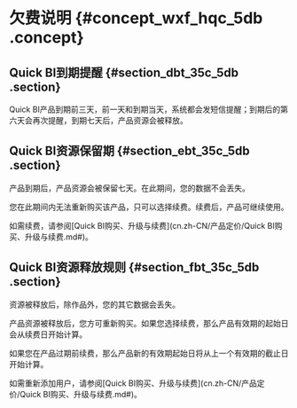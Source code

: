 # 欠费说明 {#concept_wxf_hqc_5db .concept}

## Quick BI到期提醒 {#section_dbt_35c_5db .section}

Quick BI产品到期前三天，前一天和到期当天，系统都会发短信提醒；到期后的第六天会再次提醒，到期七天后，产品资源会被释放。

## Quick BI资源保留期 {#section_ebt_35c_5db .section}

产品到期后，产品资源会被保留七天。在此期间，您的数据不会丢失。

您在此期间内无法重新购买该产品，只可以选择续费。续费后，产品可继续使用。

如需续费，请参阅[Quick BI购买、升级与续费](cn.zh-CN/产品定价/Quick BI购买、升级与续费.md#)。

## Quick BI资源释放规则 {#section_fbt_35c_5db .section}

资源被释放后，除作品外，您的其它数据会丢失。

产品资源被释放后，您方可重新购买。如果您选择续费，那么产品有效期的起始日会从续费日开始计算。

如果您在产品过期前续费，那么产品新的有效期起始日将从上一个有效期的截止日开始计算。

如需重新添加用户，请参阅[Quick BI购买、升级与续费](cn.zh-CN/产品定价/Quick BI购买、升级与续费.md#)。

